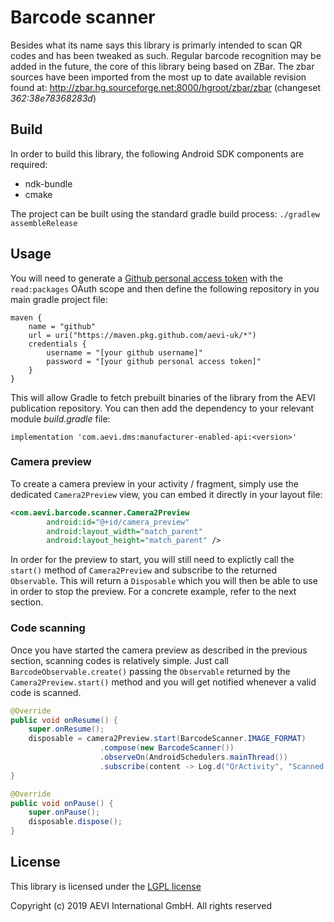 # Barcode scanner
Besides what its name says this library is primarly intended to scan QR codes and has been tweaked as such. Regular barcode recognition may be added in the future, the core of this library being based on ZBar. 
The zbar sources have been imported from the most up to date available revision found at: http://zbar.hg.sourceforge.net:8000/hgroot/zbar/zbar (changeset _362:38e78368283d_)

## Build
In order to build this library, the following Android SDK components are required:
* ndk-bundle
* cmake

The project can be built using the standard gradle build process:
`./gradlew assembleRelease`

## Usage
You will need to generate a [Github personal access token](https://docs.github.com/en/free-pro-team@latest/github/authenticating-to-github/creating-a-personal-access-token) with the `read:packages` OAuth scope and then define the following repository in you main gradle project file:
```
maven {
    name = "github"
    url = uri("https://maven.pkg.github.com/aevi-uk/*")
    credentials {
        username = "[your github username]"
        password = "[your github personal access token]"
    }
}
```

This will allow Gradle to fetch prebuilt binaries of the library from the AEVI publication repository. You can then add the dependency to your relevant module _build.gradle_ file:
```
implementation 'com.aevi.dms:manufacturer-enabled-api:<version>'
```

### Camera preview
To create a camera preview in your activity / fragment, simply use the dedicated `Camera2Preview` view, you can embed it directly in your layout file:
```xml
<com.aevi.barcode.scanner.Camera2Preview
        android:id="@+id/camera_preview"
        android:layout_width="match_parent"
        android:layout_height="match_parent" />
```
In order for the preview to start, you will still need to explictly call the `start()` method of `Camera2Preview` and subscribe to the returned `Observable`. This will return a `Disposable` which you will then be able to use in order to stop the preview. For a concrete example, refer to the next section.

### Code scanning
Once you have started the camera preview as described in the previous section, scanning codes is relatively simple. Just call `BarcodeObservable.create()` passing the `Observable` returned by the `Camera2Preview.start()` method and you will get notified whenever a valid code is scanned.

```java
@Override
public void onResume() {
    super.onResume();
    disposable = camera2Preview.start(BarcodeScanner.IMAGE_FORMAT)
                    .compose(new BarcodeScanner())
                    .observeOn(AndroidSchedulers.mainThread())
                    .subscribe(content -> Log.d("QrActivity", "Scanned QR code: " + content));
}

@Override
public void onPause() {
    super.onPause();
    disposable.dispose();
}
```

## License
This library is licensed under the [LGPL license](LICENSE)

Copyright (c) 2019 AEVI International GmbH. All rights reserved

